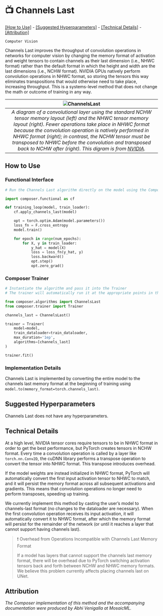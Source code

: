 # 📺 Channels Last

[\[How to Use\]](#how-to-use) - [\[Suggested Hyperparameters\]](#suggested-hyperparameters) - [\[Technical Details\]](#technical-details) - [\[Attribution\]](#attribution)

`Computer Vision`

Channels Last improves the throughput of convolution operations in networks for computer vision by changing the memory format of activation and weight tensors to contain channels as their last dimension (i.e., NHWC format) rather than the default format in which the height and width are the last dimensions (i.e., NCHW format).
NVIDIA GPUs natively perform convolution operations in NHWC format, so storing the tensors this way eliminates transpositions that would otherwise need to take place, increasing throughput.
This is a systems-level method that does not change the math or outcome of training in any way.

| ![ChannelsLast](https://storage.googleapis.com/docs.mosaicml.com/images/methods/channels_last.png) |
|:--:
|*A diagram of a convolutional layer using the standard NCHW tensor memory layout (left) and the NHWC tensor memory layout (right). Fewer operations take place in NHWC format because the convolution operation is natively performed in NHWC format (right); in contrast, the NCHW tensor must be transposed to NHWC before the convolution and transposed back to NCHW after (right). This digram is from [NVIDIA](https://developer.nvidia.com/blog/tensor-core-ai-performance-milestones/).*|

## How to Use

### Functional Interface

```python
# Run the Channels Last algorithm directly on the model using the Composer functional API

import composer.functional as cf

def training_loop(model, train_loader):
    cf.apply_channels_last(model)

    opt = torch.optim.Adam(model.parameters())
    loss_fn = F.cross_entropy
    model.train()

    for epoch in range(num_epochs):
        for X, y in train_loader:
            y_hat = model(X)
            loss = loss_fn(y_hat, y)
            loss.backward()
            opt.step()
            opt.zero_grad()
```

### Composer Trainer

<!--pytest.mark.gpu-->
<!--pytest.mark.timeout(15)-->
```python
# Instantiate the algorithm and pass it into the Trainer
# The trainer will automatically run it at the appropriate points in the training loop

from composer.algorithms import ChannelsLast
from composer.trainer import Trainer

channels_last = ChannelsLast()

trainer = Trainer(
    model=model,
    train_dataloader=train_dataloader,
    max_duration='1ep',
    algorithms=[channels_last]
)

trainer.fit()
```

### Implementation Details

Channels Last is implemented by converting the entire model to the channels last memory format at the beginning of training using `model.to(memory_format=torch.channels_last)`.

## Suggested Hyperparameters

Channels Last does not have any hyperparameters.

## Technical Details

At a high level, NVIDIA tensor cores require tensors to be in NHWC format in order to get the best performance, but PyTorch creates tensors in NCHW format.
Every time a convolution operation is called by a layer like `torch.nn.Conv2D`, the cuDNN library performs a transpose operation to convert the tensor into NHWC format. This transpose introduces overhead.

If the model weights are instead initialized in NHWC format, PyTorch will automatically convert the first input activation tensor to NHWC to match, and it will persist the memory format across all subsequent activations and gradients. This means that convolution operations no longer need to perform transposes, speeding up training.

We currently implement this method by casting the user’s model to channels-last format (no changes to the dataloader are necessary). When the first convolution operation receives its input activation, it will automatically convert it to NHWC format, after which the memory format will persist for the remainder of the network (or until it reaches a layer that cannot support having channels last).

> ❗ Overhead from Operations Incompatible with Channels Last Memory Format
>
> If a model has layers that cannot support the channels last memory format, there will be overhead due to PyTorch switching activation tensors back and forth between NCHW and NHWC memory formats. We believe this problem currently affects placing channels last on UNet.

## Attribution

*The Composer implementation of this method and the accompanying documentation were produced by Abhi Venigalla at MosaicML.*
